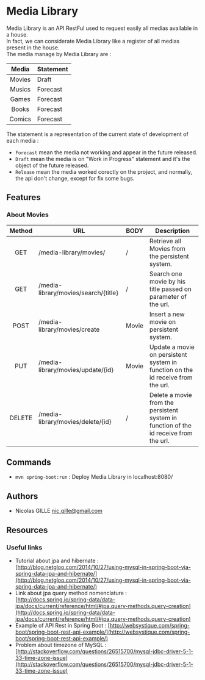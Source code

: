 # Media Library
Media Library is an API RestFul used to request easily all medias available in a house.<br>
In fact, we can considerate Media Library like a register of all medias present in the house.<br>
The media manage by Media Library are :

| Media  | Statement |
| :-----:|-----------|
| Movies | Draft     |
| Musics | Forecast  |
| Games  | Forecast  |
| Books  | Forecast  |
| Comics | Forecast  |

The statement is a representation of the current state of development of each media :
- `Forecast` mean the media not working and appear in the future released.
- `Draft` mean the media is on "Work in Progress" statement and it's the object of the future released.
- `Release` mean the media worked corectly on the project, and normally, the api don't change, except for fix some bugs.

## Features
### About Movies

| Method | URL                                  | BODY  | Description                                                                           |
|:------:|--------------------------------------|-------|---------------------------------------------------------------------------------------|
| GET    | /media-library/movies/               | /     | Retrieve all Movies from the persistent system.                                       |
| GET    | /media-library/movies/search/{title} | /     | Search one movie by his title passed on parameter of the url.                         |
| POST   | /media-library/movies/create         | Movie | Insert a new movie on persistent system.                                              |
| PUT    | /media-library/movies/update/{id}    | Movie | Update a movie on persistent system in function on the id receive from the url.       |
| DELETE | /media-library/movies/delete/{id}    | /     | Delete a movie from the persistent system in function of the id receive from the url. |

## Commands
- `mvn spring-boot:run` : Deploy Media Library in localhost:8080/

## Authors
- Nicolas GILLE <nic.gille@gmail.com>

## Resources
### Useful links 
- Tutorial about jpa and hibernate : [http://blog.netgloo.com/2014/10/27/using-mysql-in-spring-boot-via-spring-data-jpa-and-hibernate/](http://blog.netgloo.com/2014/10/27/using-mysql-in-spring-boot-via-spring-data-jpa-and-hibernate/)
- Link about jpa query method nomenclature : [http://docs.spring.io/spring-data/data-jpa/docs/current/reference/html/#jpa.query-methods.query-creation](http://docs.spring.io/spring-data/data-jpa/docs/current/reference/html/#jpa.query-methods.query-creation)
- Example of API Rest in Spring Boot : [http://websystique.com/spring-boot/spring-boot-rest-api-example/](http://websystique.com/spring-boot/spring-boot-rest-api-example/)
- Problem about timezone of MySQL : [http://stackoverflow.com/questions/26515700/mysql-jdbc-driver-5-1-33-time-zone-issue](http://stackoverflow.com/questions/26515700/mysql-jdbc-driver-5-1-33-time-zone-issue)

